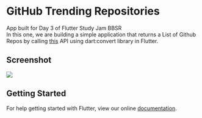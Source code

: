 # GitHub Trending Repositories 

App built for Day 3 of Flutter Study Jam BBSR <br>
In this one, we are building a simple application that returns a List of Github Repos by calling [this](https://github.com/huchenme/github-trending-api) API using dart:convert library in Flutter. 


## Screenshot 
<img src="https://github.com/PoojaB26/GithubTrendingRepos-Flutter/blob/master/1.png">

## Getting Started

For help getting started with Flutter, view our online
[documentation](https://flutter.io/).
